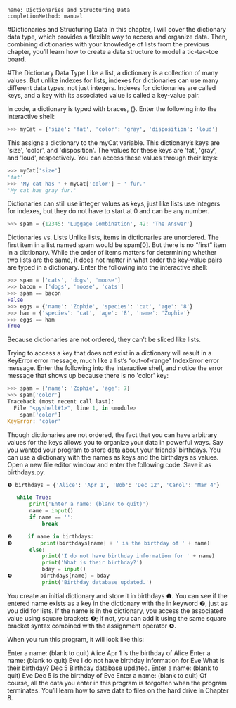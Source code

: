```ngMeta
name: Dictionaries and Structuring Data
completionMethod: manual
```
#Dictionaries and Structuring Data
In this chapter, I will cover the dictionary data type, which provides a flexible way to access and organize data. Then, combining dictionaries with your knowledge of lists from the previous chapter, you’ll learn how to create a data structure to model a tic-tac-toe board.

#The Dictionary Data Type
Like a list, a dictionary is a collection of many values. But unlike indexes for lists, indexes for dictionaries can use many different data types, not just integers. Indexes for dictionaries are called keys, and a key with its associated value is called a key-value pair.

In code, a dictionary is typed with braces, {}. Enter the following into the interactive shell:

```python
>>> myCat = {'size': 'fat', 'color': 'gray', 'disposition': 'loud'}
```
This assigns a dictionary to the myCat variable. This dictionary’s keys are 'size', 'color', and 'disposition'. The values for these keys are 'fat', 'gray', and 'loud', respectively. You can access these values through their keys:

```python
>>> myCat['size']
'fat'
>>> 'My cat has ' + myCat['color'] + ' fur.'
'My cat has gray fur.'
```
Dictionaries can still use integer values as keys, just like lists use integers for indexes, but they do not have to start at 0 and can be any number.

```python
>>> spam = {12345: 'Luggage Combination', 42: 'The Answer'}
```
Dictionaries vs. Lists
Unlike lists, items in dictionaries are unordered. The first item in a list named spam would be spam[0]. But there is no “first” item in a dictionary. While the order of items matters for determining whether two lists are the same, it does not matter in what order the key-value pairs are typed in a dictionary. Enter the following into the interactive shell:

```python
>>> spam = ['cats', 'dogs', 'moose']
>>> bacon = ['dogs', 'moose', 'cats']
>>> spam == bacon
False
>>> eggs = {'name': 'Zophie', 'species': 'cat', 'age': '8'}
>>> ham = {'species': 'cat', 'age': '8', 'name': 'Zophie'}
>>> eggs == ham
True
```
Because dictionaries are not ordered, they can’t be sliced like lists.

Trying to access a key that does not exist in a dictionary will result in a KeyError error message, much like a list’s “out-of-range” IndexError error message. Enter the following into the interactive shell, and notice the error message that shows up because there is no 'color' key:

```python
>>> spam = {'name': 'Zophie', 'age': 7}
>>> spam['color']
Traceback (most recent call last):
  File "<pyshell#1>", line 1, in <module>
    spam['color']
KeyError: 'color'
```
Though dictionaries are not ordered, the fact that you can have arbitrary values for the keys allows you to organize your data in powerful ways. Say you wanted your program to store data about your friends’ birthdays. You can use a dictionary with the names as keys and the birthdays as values. Open a new file editor window and enter the following code. Save it as birthdays.py.

```python
❶ birthdays = {'Alice': 'Apr 1', 'Bob': 'Dec 12', 'Carol': 'Mar 4'}

   while True:
       print('Enter a name: (blank to quit)')
       name = input()
       if name == '':
           break

❷     if name in birthdays:
❸         print(birthdays[name] + ' is the birthday of ' + name)
       else:
           print('I do not have birthday information for ' + name)
           print('What is their birthday?')
           bday = input()
❹         birthdays[name] = bday
           print('Birthday database updated.')
```
You create an initial dictionary and store it in birthdays ❶. You can see if the entered name exists as a key in the dictionary with the in keyword ❷, just as you did for lists. If the name is in the dictionary, you access the associated value using square brackets ❸; if not, you can add it using the same square bracket syntax combined with the assignment operator ❹.

When you run this program, it will look like this:


Enter a name: (blank to quit)
Alice
Apr 1 is the birthday of Alice
Enter a name: (blank to quit)
Eve
I do not have birthday information for Eve
What is their birthday?
Dec 5
Birthday database updated.
Enter a name: (blank to quit)
Eve
Dec 5 is the birthday of Eve
Enter a name: (blank to quit)
Of course, all the data you enter in this program is forgotten when the program terminates. You’ll learn how to save data to files on the hard drive in Chapter 8.

